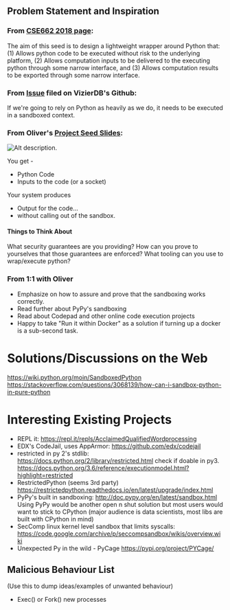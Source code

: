 ## Problem Statement and Inspiration
### From [CSE662 2018 page](https://odin.cse.buffalo.edu/teaching/cse-662/2018fa/index.html):
The aim of this seed is to design a lightweight wrapper around Python that: (1) Allows python code to be executed without risk to the underlying platform, (2) Allows computation inputs to be delivered to the executing python through some narrow interface, and (3) Allows computation results to be exported through some narrow interface.

### From [Issue](https://github.com/VizierDB/web-api/issues/2) filed on VizierDB's Github:
If we're going to rely on Python as heavily as we do, it needs to be executed in a sandboxed context.

### From Oliver's [Project Seed Slides](https://odin.cse.buffalo.edu/slides/cse662fa2018/2018-08-29-Seeds.html#/5):
![Alt description](https://odin.cse.buffalo.edu/slides/cse662fa2018/graphics/2018-08-29-Sandbox-Real.svg).

You get -
* Python Code
* Inputs to the code (or a socket)

Your system produces
* Output for the code...
* without calling out of the sandbox.

#### Things to Think About
What security guarantees are you providing?
How can you prove to yourselves that those guarantees are enforced?
What tooling can you use to wrap/execute python?

### From 1:1 with Oliver
* Emphasize on how to assure and prove that the sandboxing works correctly.
* Read further about PyPy's sandboxing
* Read about Codepad and other online code execution projects
* Happy to take "Run it within Docker" as a solution if turning up a docker is a sub-second task.

# Solutions/Discussions on the Web
https://wiki.python.org/moin/SandboxedPython  
https://stackoverflow.com/questions/3068139/how-can-i-sandbox-python-in-pure-python

# Interesting Existing Projects
* REPL it: https://repl.it/repls/AcclaimedQualifiedWordprocessing  
* EDX's CodeJail, uses AppArmor: https://github.com/edx/codejail
* restricted in py 2's stdlib: https://docs.python.org/2/library/restricted.html check if doable in py3. https://docs.python.org/3.6/reference/executionmodel.html?highlight=restricted
* RestrictedPython (seems 3rd party) https://restrictedpython.readthedocs.io/en/latest/upgrade/index.html
* PyPy's built in sandboxing: http://doc.pypy.org/en/latest/sandbox.html Using PyPy would be another open n shut solution but most users would want to stick to CPython (major audience is data scientists, most libs are built with CPython in mind)
* SecComp linux kernel level sandbox that limits syscalls: https://code.google.com/archive/p/seccompsandbox/wikis/overview.wiki
* Unexpected Py in the wild - PyCage https://pypi.org/project/PYCage/

## Malicious Behaviour List
(Use this to dump ideas/examples of unwanted behaviour)
* Exec() or Fork() new processes
